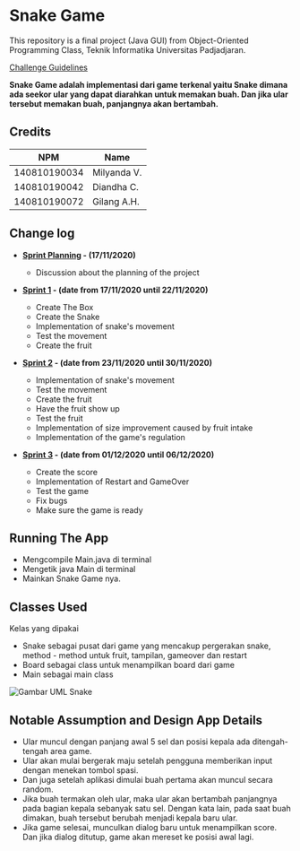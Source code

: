 # Snake Game

This repository is a final project (Java GUI) from Object-Oriented Programming Class, Teknik Informatika Universitas Padjadjaran. 

[Challenge Guidelines](challenge-guideline.md)

**Snake Game adalah implementasi dari game terkenal yaitu Snake dimana ada seekor ular yang dapat diarahkan untuk memakan buah. Dan jika ular tersebut memakan buah, panjangnya akan bertambah.**

## Credits
| NPM           | Name        |
| ------------- |-------------|
| 140810190034  | Milyanda V. |
| 140810190042  | Diandha C.  |
| 140810190072  | Gilang A.H. |

## Change log
- **[Sprint Planning](changelog/sprint-planning.md) - (17/11/2020)** 
   -  Discussion about the planning of the project

- **[Sprint 1](changelog/sprint-1.md) - (date from 17/11/2020 until 22/11/2020)** 
   - Create The Box
   - Create the Snake 
   - Implementation of snake's movement 
   - Test the movement
   - Create the fruit

- **[Sprint 2](changelog/sprint-2.md) - (date from 23/11/2020 until 30/11/2020)** 
   - Implementation of snake's movement                           
   - Test the movement                                    
   - Create the fruit                                  
   - Have the fruit show up                          
   - Test the fruit                                              
   - Implementation of size improvement caused by fruit intake   
   - Implementation of the game's regulation                     
   
- **[Sprint 3](changelog/sprint-3.md) - (date from 01/12/2020 until 06/12/2020)** 
   - Create the score
   - Implementation of Restart and GameOver
   - Test the game
   - Fix bugs
   - Make sure the game is ready

## Running The App
   - Mengcompile Main.java di terminal 
   - Mengetik java Main di terminal
   - Mainkan Snake Game nya.

## Classes Used

Kelas yang dipakai
- Snake sebagai pusat dari game yang mencakup pergerakan snake, method - method untuk fruit, tampilan, gameover dan restart
- Board sebagai class untuk menampilkan board dari game
- Main sebagai main class

![Gambar UML Snake](images/uml.jpg)

## Notable Assumption and Design App Details
 - Ular muncul dengan panjang awal 5 sel dan posisi kepala ada ditengah-tengah area game.
 - Ular akan mulai bergerak maju setelah pengguna memberikan input dengan menekan tombol spasi.
 - Dan juga setelah aplikasi dimulai buah pertama akan muncul secara random.
 - Jika buah termakan oleh ular, maka ular akan bertambah panjangnya pada bagian kepala sebanyak satu sel. Dengan kata lain, pada saat buah dimakan, buah tersebut    berubah menjadi kepala baru ular.
 - Jika game selesai, munculkan dialog baru untuk menampilkan score. Dan jika dialog ditutup, game akan mereset ke posisi awal lagi.
